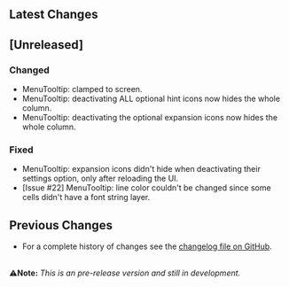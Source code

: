 ## Latest Changes

## [Unreleased]

### Changed

* MenuTooltip: clamped to screen.
* MenuTooltip: deactivating ALL optional hint icons now hides the whole column.
* MenuTooltip: deactivating the optional expansion icons now hides the whole column.

### Fixed

* MenuTooltip: expansion icons didn't hide when deactivating their settings option, only after reloading the UI.
* [Issue #22] MenuTooltip: line color couldn't be changed since some cells didn't have a font string layer.
&nbsp;

## Previous Changes

* For a complete history of changes see the [changelog file on GitHub](https://github.com/erglo/mission-report-button-plus/blob/main/CHANGELOG.md "CHANGELOG.md").

&nbsp;  
⚠️**Note:** _This is an pre-release version and still in development._
